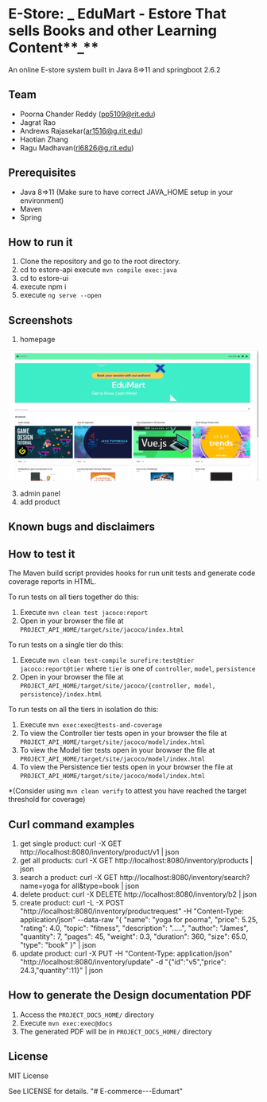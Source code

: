# E-Store: **\_** EduMart - Estore That sells Books and other Learning Content**\_**

An online E-store system built in Java 8=>11 and springboot 2.6.2

## Team

- Poorna Chander Reddy (pp5109@rit.edu)
- Jagrat Rao
- Andrews Rajasekar(ar1516@g.rit.edu)
- Haotian Zhang
- Ragu Madhavan(rl6826@g.rit.edu)

## Prerequisites

- Java 8=>11 (Make sure to have correct JAVA_HOME setup in your environment)
- Maven
- Spring

## How to run it

1. Clone the repository and go to the root directory.
2. cd to estore-api execute `mvn compile exec:java`
3. cd to estore-ui 
4. execute npm i
5. execute `ng serve --open`

## Screenshots
1. homepage
<img src="./estore-ui/src/assets/images/sc1.png" alt="Alt text" title="Optional title">

3. admin panel
4. add product 

## Known bugs and disclaimers

## How to test it

The Maven build script provides hooks for run unit tests and generate code coverage
reports in HTML.

To run tests on all tiers together do this:

1. Execute `mvn clean test jacoco:report`
2. Open in your browser the file at `PROJECT_API_HOME/target/site/jacoco/index.html`

To run tests on a single tier do this:

1. Execute `mvn clean test-compile surefire:test@tier jacoco:report@tier` where `tier` is one of `controller`, `model`, `persistence`
2. Open in your browser the file at `PROJECT_API_HOME/target/site/jacoco/{controller, model, persistence}/index.html`

To run tests on all the tiers in isolation do this:

1. Execute `mvn exec:exec@tests-and-coverage`
2. To view the Controller tier tests open in your browser the file at `PROJECT_API_HOME/target/site/jacoco/model/index.html`
3. To view the Model tier tests open in your browser the file at `PROJECT_API_HOME/target/site/jacoco/model/index.html`
4. To view the Persistence tier tests open in your browser the file at `PROJECT_API_HOME/target/site/jacoco/model/index.html`

\*(Consider using `mvn clean verify` to attest you have reached the target threshold for coverage)
## Curl command examples
1. get single product: curl -X GET http://localhost:8080/inventory/product/v1 | json
2. get all products: curl -X GET http://localhost:8080/inventory/products | json
3. search a product: curl -X GET http://localhost:8080/inventory/search?name=yoga for all&type=book | json  
4. delete product: curl -X DELETE http://localhost:8080/inventory/b2 | json
5. create product: curl -L -X POST "http://localhost:8080/inventory/productrequest" -H "Content-Type: application/json" --data-raw "{ \"name\": \"yoga for poorna\", \"price\": 5.25, \"rating\": 4.0, \"topic\": \"fitness\", \"description\": \".....\", \"author\": \"James\", \"quantity\": 7, \"pages\": 45, \"weight\": 0.3, \"duration\": 360, \"size\": 65.0, \"type\": \"book\" }" | json
6. update product: curl -X PUT -H "Content-Type: application/json" "http://localhost:8080/inventory/update" -d "{\"id\":\"v5\",\"price\": 24.3,\"quantity\":11}" | json

## How to generate the Design documentation PDF

1. Access the `PROJECT_DOCS_HOME/` directory
2. Execute `mvn exec:exec@docs`
3. The generated PDF will be in `PROJECT_DOCS_HOME/` directory


## License

MIT License

See LICENSE for details.
"# E-commerce---Edumart" 
